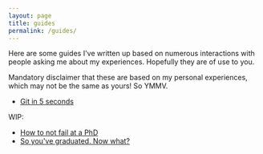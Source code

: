 ```yaml
---
layout: page
title: guides
permalink: /guides/
---
```


Here are some guides I've written up based on numerous interactions with people asking me about my experiences. Hopefully they are of use to you.

Mandatory disclaimer that these are based on my personal experiences, which may not be the same as yours! So YMMV.

* [Git in 5 seconds](/guides/git/)

WIP:

* [How to not fail at a PhD](/guides/phd/)
* [So you've graduated. Now what?](/guides/newgrad/)
